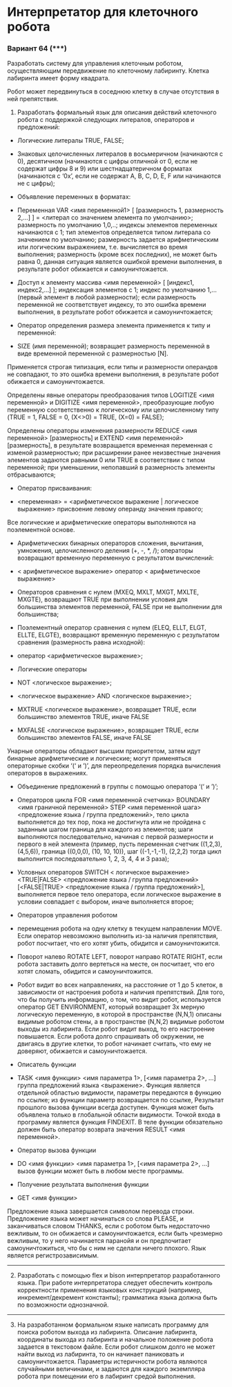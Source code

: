 # Интерпретатор для клеточного робота
### Вариант 64 (***)



Разработать систему для управления клеточным роботом, осуществляющим передвижение по клеточному лабиринту. Клетка лабиринта имеет форму квадрата.

Робот может передвинуться в соседнюю клетку в случае отсутствия в ней препятствия.

1. Разработать формальный язык для описания действий клеточного робота с поддержкой следующих литералов, операторов и предложений:

- Логические литералы TRUE, FALSE;

- Знаковых целочисленных литералов в восьмеричном (начинаются с 0), десятичном (начинаются с цифры отличной от 0, если не содержат цифры 8 и 9) или шестнадцатеричном форматах (начинаются с ‘0x’, если не содержат А, В, С, D, E, F или начинаются не с цифры);

- Объявление переменных в форматах:

- Переменная VAR <имя переменной1> \[ \[размерность 1, размерность 2,…\] \] = <литерал со значением элемента по умолчанию>; размерность по умолчанию 1,0,..; индексы элементов переменных начинаются с 1; тип элементов определяется типом литерала со значением по умолчанию; размерность задается арифметическим или логическим выражением, т.е. вычисляется во время выполнения; размерность (кроме всех последних), не может быть равна 0, данная ситуация является ошибкой времени выполнения, в результате робот обижается и самоуничтожается.

- Доступ к элементу массива  <имя переменной> \[ \[индекс1, индекс2,…\] \]; индексация элементов с 1; индекс по умолчанию 1,… (первый элемент в любой размерности); если размерность переменной не соответствует индексу, то это ошибка времени выполнения, в результате робот обижается и самоуничтожается;

- Оператор определения размера элемента применяется к типу и переменной:

-  SIZE (имя переменной); возвращает размерность переменной в виде временной переменной с размерностью \[N\].



Применяется строгая типизация, если типы и размерности операндов не совпадают, то это ошибка времени выполнения, в результате робот обижается и самоуничтожается.

Определены явные операторы преобразования типов LOGITIZE <имя переменной> и DIGITIZE <имя переменной>, преобразующие любую переменную соответственно к логическому или целочисленному типу (TRUE = 1, FALSE = 0, (X<>0) = TRUE, (X=0) = FALSE);

Определены операторы изменения размерности REDUCE <имя переменной> \[размерность\] и EXTEND <имя переменной> \[размерность\], в результате возвращается временная переменная с изменой размерностью; при расширении ранее неизвестные значения элементов задаются равными 0 или TRUE в соответствии с типом переменной; при уменьшении, непопавший в размерность элементы отбрасываются;



- Оператор присваивания:

- <переменная> = <арифметическое выражение | логическое выражение> присвоение левому операнду значения правого;



Все логические и арифметические операторы выполняются на поэлементной основе.



- Арифметических бинарных операторов сложения, вычитания, умножения, целочисленного деления (+, -, *, /); операторы возвращают временную переменную с результатом вычислений:

- < арифметическое выражение> оператор < арифметическое выражение>

- Операторов сравнения с нулем (MXEQ, MXLT, MXGT, MXLTE, MXGTE), возвращают TRUE при выполнении условия для большинства элементов переменной, FALSE при не выполнении для большинства;

- Поэлементный оператор сравнения с нулем (ELEQ, ELLT, ELGT, ELLTE, ELGTE), возвращают временную переменную с результатом сравнения (размерность равна исходной):

- оператор <арифметическое выражение>;

- Логические операторы

- NOT <логическое выражение>;

- <логическое выражение> AND <логическое выражение>;

- MXTRUE  <логическое выражение>, возвращает TRUE, если большинство элементов TRUE, иначе FALSE

- MXFALSE  <логическое выражение>, возвращает TRUE, если большинство элементов FALSE, иначе FALSE



Унарные операторы обладают высшим приоритетом, затем идут бинарные арифметические и логические; могут применяться операторные скобки ‘(‘ и ’)’, для переопределения порядка вычисления операторов в выражениях.

- Объединение предложений в группы с помощью оператора ‘(‘ и ’)’;

- Операторов цикла  FOR <имя переменной счетчика> BOUNDARY <имя граничной переменной> STEP <имя переменной шага> <предложение языка / группа предложений>,  тело цикла выполняется до тех пор, пока не достигнута или не пройдена с заданным шагом граница для каждого из элементов; шаги выполняются последовательно, начиная с первой размерности и первого в ней элемента (пример, пусть переменная счетчик ((1,2,3),(4,5,6)), граница ((0,0,0), (10, 10, 10)), шаг ((-1,-1,-1), (2,2,2) тогда цикл выполнится последовательно 1, 2, 3, 4, 4 и 3 раза);

- Условных операторов SWITCH < логическое выражение>  <TRUE|FALSE> <предложение языка / группа предложений> \[<FALSE|TRUE> <предложение языка / группа предложений>\], выполняется первое тело оператора, если логическое выражение в условии совпадает с выбором, иначе выполняется второе;

- Операторов управления роботом

- перемещения робота на одну клетку в текущем направлении MOVE. Если оператор невозможно выполнить из-за наличия препятствия, робот посчитает, что его хотят убить, обидится и самоуничтожится.

- Поворот налево ROTATE LEFT, поворот направо ROTATE RIGHT, если робота заставить долго вертеться на месте, он посчитает, что его хотят сломать, обидится и самоуничтожится.

- Робот видит во всех направлениях, на расстояние от 1 до 5 клеток, в зависимости от настроения робота и наличия препятствий. Для того, что бы получить информацию, о том, что видит робот, используется оператор GET ENVIRONMENT, который возвращает 3х мерную логическую переменную, в которой в пространстве (N,N,1) описаны видимые роботом стены, а в пространстве (N,N,2) видимые роботом выходы из лабиринта. Если робот видит выход, то его настроение повышается. Если робота долго спрашивать об окружении, не двигаясь в другие клетки, то робот начинает считать, что ему не доверяют, обижается и самоуничтожается.

- Описатель функции

- TASK <имя функции> <имя параметра 1>, \[<имя параметра 2>, …\] группа предложений языка <выражение>. Функция является отдельной областью видимости, параметры передаются в функцию по ссылке; из функции параметр возвращается по ссылке, Результат прошлого вызова функции всегда доступен. Функция может быть объявлена только в глобальной области видимости. Точкой входа в программу является функция FINDEXIT. В теле функции обязательно должен быть оператор возврата значения RESULT <имя переменной>.

- Оператор вызова функции

- DO <имя функции>  <имя параметра 1>, \[<имя параметра 2>, …\] вызов функции может быть в любом месте программы.

- Получение результата выполнения функции

- GET <имя функции>



Предложение языка завершается символом перевода строки. Предложение языка может начинаться со слова PLEASE, и заканчиваться словом THANKS, если с роботом быть недостаточно вежливым, то он обижается и самоуничтожается, если быть чрезмерно вежливым, то у него начинается паранойя и он предпочитает самоуничтожиться, что бы с ним не сделали ничего плохого.   Язык является регистрозависимым.

---
2. Разработать с помощью flex и bison интерпретатор разработанного языка. При работе интерпретатора следует обеспечить контроль корректности применения языковых конструкций (например, инкремент/декремент константы); грамматика языка должна быть по возможности однозначной.

---

3. На разработанном формальном языке написать программу для поиска роботом выхода из лабиринта. Описание лабиринта, координаты выхода из лабиринта и начальное положение робота задается в текстовом файле. Если робот слишком долго не может найти выход из лабиринта, то он начинает паниковать и самоуничтожается. Параметры истеричности робота являются случайными величинами, и задаются для каждого экземпляра робота при помещении его в лабиринт средой выполнения.
